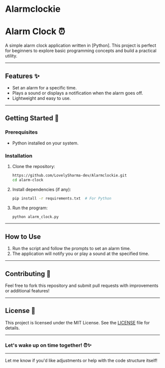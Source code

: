 # Alarmclockie
# Alarm Clock ⏰  

A simple alarm clock application written in [Python]. This project is perfect for beginners to explore basic programming concepts and build a practical utility.  

---

## Features ✨  
- Set an alarm for a specific time.  
- Plays a sound or displays a notification when the alarm goes off.  
- Lightweight and easy to use.  

---

## Getting Started 🚀  

### Prerequisites  
- Python installed on your system.    

### Installation  
1. Clone the repository:  
   ```bash  
   https://github.com/LovelySharma-dev/Alarmclockie.git  
   cd alarm-clock  
   ```  

2. Install dependencies (if any):  
   ```bash  
   pip install -r requirements.txt  # For Python  
   ```  

3. Run the program:  
   ```bash  
   python alarm_clock.py  
   ```  

---

## How to Use  
1. Run the script and follow the prompts to set an alarm time.  
2. The application will notify you or play a sound at the specified time.  

---

## Contributing 🤝  
Feel free to fork this repository and submit pull requests with improvements or additional features!  

---

## License 📝  
This project is licensed under the MIT License. See the [LICENSE](LICENSE) file for details.  

---

### Let's wake up on time together! ⏰✨  

---

Let me know if you'd like adjustments or help with the code structure itself!
